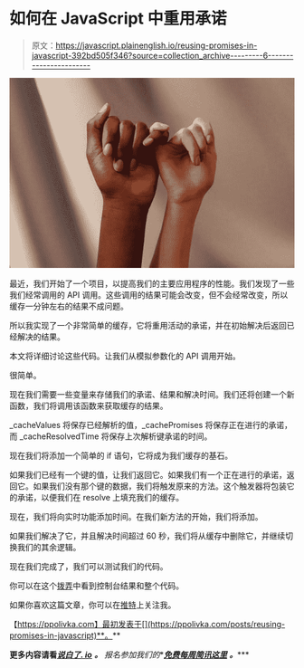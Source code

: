 # 如何在 JavaScript 中重用承诺

> 原文：<https://javascript.plainenglish.io/reusing-promises-in-javascript-392bd505f346?source=collection_archive---------6----------------------->

![](img/1be883f15027eeb05a858e87f1de123a.png)

最近，我们开始了一个项目，以提高我们的主要应用程序的性能。我们发现了一些我们经常调用的 API 调用。这些调用的结果可能会改变，但不会经常改变，所以缓存一分钟左右的结果不成问题。

所以我实现了一个非常简单的缓存，它将重用活动的承诺，并在初始解决后返回已经解决的结果。

本文将详细讨论这些代码。让我们从模拟参数化的 API 调用开始。

很简单。

现在我们需要一些变量来存储我们的承诺、结果和解决时间。我们还将创建一个新函数，我们将调用该函数来获取缓存的结果。

_cacheValues 将保存已经解析的值，_cachePromises 将保存正在进行的承诺，而 _cacheResolvedTime 将保存上次解析键承诺的时间。

现在我们将添加一个简单的 if 语句，它将成为我们缓存的基石。

如果我们已经有一个键的值，让我们返回它。如果我们有一个正在进行的承诺，返回它。如果我们没有那个键的数据，我们将触发原来的方法。这个触发器将包装它的承诺，以便我们在 resolve 上填充我们的缓存。

现在，我们将向实时功能添加时间。在我们新方法的开始，我们将添加。

如果我们解决了它，并且解决时间超过 60 秒，我们将从缓存中删除它，并继续切换我们的其余逻辑。

现在我们完成了，我们可以测试我们的代码。

你可以在这个[拨弄](https://jsfiddle.net/61pfqg43/1/)中看到控制台结果和整个代码。

如果你喜欢这篇文章，你可以在[推特](https://twitter.com/pavel_polivka)上关注我。

【https://ppolivka.com】最初发表于[](https://ppolivka.com/posts/reusing-promises-in-javascript)**。**

**更多内容请看**[***说白了. io***](http://plainenglish.io/) ***。*** *报名参加我们的**[***免费每周简讯这里***](http://newsletter.plainenglish.io/) ***。******